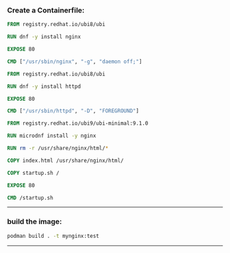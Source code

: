 
### Create a Containerfile:



```Dockerfile
FROM registry.redhat.io/ubi8/ubi

RUN dnf -y install nginx

EXPOSE 80

CMD ["/usr/sbin/nginx", "-g", "daemon off;"]
```

```Dockerfile
FROM registry.redhat.io/ubi8/ubi

RUN dnf -y install httpd

EXPOSE 80

CMD ["/usr/sbin/httpd", "-D", "FOREGROUND"]
```


```Dockerfile
FROM registry.redhat.io/ubi9/ubi-minimal:9.1.0

RUN microdnf install -y nginx

RUN rm -r /usr/share/nginx/html/*

COPY index.html /usr/share/nginx/html/

COPY startup.sh /

EXPOSE 80

CMD /startup.sh
```


________________________________________________________________________________________________





### build the image:

```bash
podman build . -t mynginx:test
```


________________________________________________________________________________________________

